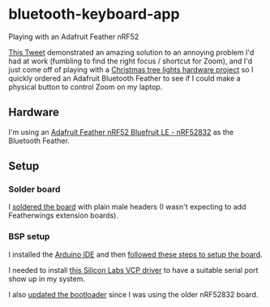 # bluetooth-keyboard-app
Playing with an Adafruit Feather nRF52

[This Tweet](https://twitter.com/lanewinfield/status/1339257875034566656)
demonstrated an amazing solution to an annoying problem I'd had at work
(fumbling to find the right focus / shortcut for Zoom), and I'd just come off
of playing with a [Christmas tree lights hardware
project](https://github.com/kurrik/treelights) so I quickly ordered an
Adafruit Bluetooth Feather to see if I could make a physical button to control
Zoom on my laptop.

## Hardware
I'm using an [Adafruit Feather nRF52 Bluefruit LE -
nRF52832](https://www.adafruit.com/product/3406) as the Bluetooth Feather.

## Setup

### Solder board
I [soldered the
board](https://learn.adafruit.com/bluefruit-nrf52-feather-learning-guide/ktownsend-assembly)
with plain male headers (I wasn't expecting to add Featherwings extension
boards).

### BSP setup
I installed the [Arduino IDE](https://www.arduino.cc/en/software) and then
[followed these steps to setup the
board](https://learn.adafruit.com/bluefruit-nrf52-feather-learning-guide/arduino-bsp-setup).

I needed to install [this Silicon Labs VCP
driver](https://www.silabs.com/developers/usb-to-uart-bridge-vcp-drivers) to
have a suitable serial port show up in my system.

I also [updated the
bootloader](https://learn.adafruit.com/bluefruit-nrf52-feather-learning-guide/updating-the-bootloader)
since I was using the older nRF52832 board.